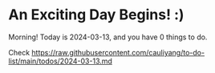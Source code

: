 # An Exciting Day Begins! :)

Morning! Today is 2024-03-13, and you have 0 things to do.

Check https://raw.githubusercontent.com/cauliyang/to-do-list/main/todos/2024-03-13.md